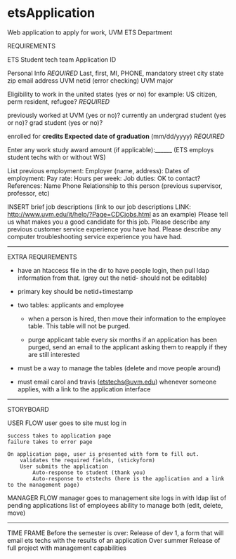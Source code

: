 etsApplication
==============

Web application to apply for work, UVM ETS Department

REQUIREMENTS

ETS Student tech team
Application ID

Personal Info *REQUIRED*
  Last, first, MI, PHONE, mandatory
	street city state zip email address
	UVM netid (error checking)
	UVM major

Eligibility to work in the united states (yes or no) for example: US citizen, perm resident, refugee? *REQUIRED*

previously worked at UVM (yes or no)? 
currently an undergrad student (yes or no)?
grad student (yes or no)?

enrolled for ____credits
Expected date of graduation____ (mm/dd/yyyy) *REQUIRED*

Enter any work study award amount (if applicable):______ (ETS employs student techs with or without WS)

List previous employment:
	Employer (name, address): Dates of employment: Pay rate: Hours per week: Job duties: OK to contact?
	References: Name Phone Relationship to this person (previous supervisor, professor, etc)

INSERT brief job descriptions (link to our job descriptions LINK: http://www.uvm.edu/it/help/?Page=CDCjobs.html as an example)
	Please tell us what makes you a good candidate for this job.
	Please describe any previous customer service experience you have had.
	Please describe any computer troubleshooting service experience you have had.

----------------------------------------------------------------------------------------------------------------------------------

EXTRA REQUIREMENTS

+ have an htaccess file in the dir to have people login, then pull ldap information from that. (grey out the netid- should not be editable)
+ primary key should be netid+timestamp

+ two tables: applicants and employee
	- when a person is hired, then move their information to the employee table. This table will not be purged.

	- purge applicant table every six months
		if an application has been purged, send an email to the applicant asking them to reapply if they are still interested

+ must be a way to manage the tables (delete and move people around)
+ must email carol and travis (etstechs@uvm.edu) whenever someone applies, with a link to the application interface 

----------------------------------------------------------------------------------------------------------------------------------

STORYBOARD

USER FLOW
	user goes to site
		must log in

	success takes to application page
	failure takes to error page

	On application page, user is presented with form to fill out.
		validates the required fields, (stickyform)
		User submits the application
			Auto-response to student (thank you)
			Auto-response to etstechs (here is the application and a link to the management page)

MANAGER FLOW
	manager goes to management site
		logs in with ldap
		list of pending applications
		list of employees
		ability to manage both (edit, delete, move)

----------------------------------------------------------------------------------------------------------------------------------

TIME FRAME
Before the semester is over:
	Release of dev 1, a form that will email ets techs with the results of an application
Over summer
	Release of full project with management capabilities


